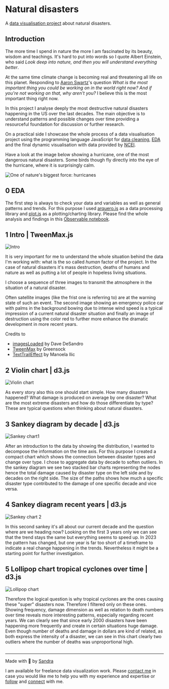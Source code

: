 # Natural disasters

A [data visualisation project](https://www.sandraviz.com/natural-disasters) about natural disasters.

## Introduction

The more time I spend in nature the more I am fascinated by its beauty, wisdom and teachings. It's hard to put into words so I quote Albert Einstein, who said _Look deep into nature, and then you will understand everything better_.

At the same time climate change is becoming real and threatening all life on this planet. Responding to [Aaron Swartz](https://en.wikipedia.org/wiki/Aaron_Swartz)'s question _What is the most important thing you could be working on in the world right now? And if you're not working on that, why aren't you?_ I believe this is the most important thing right now.

In this project I analyse deeply the most destructive natural disasters happening in the US over the last decades. The main objective is to understand patterns and possible changes over time providing a resourceful foundation for discussion or further research.

On a practical side I showcase the whole process of a data visualisation project using the programming language JavaScript for [data cleaning](https://observablehq.com/@sandraviz/billion-disasters_data_wrangeling?collection=@sandraviz/natural-disasters), [EDA](https://observablehq.com/@sandraviz/billion-dollar-disasters-arquero-js-plot-js?collection=@sandraviz/billion-dollar-disaster) and the final dynamic visualisation with data provided by [NCEI](https://www.ncei.noaa.gov/access/billions/events/US/1980-2023?disasters[]=all-disasters).

Have a look at the image below showing a hurricane, one of the most dangerous natural disasters. Some birds though fly directly into the eye of the hurricane, where it is surprisingly calm.

![One of nature's biggest force: hurricanes](img/hurricane.png)

## 0 EDA

The first step is always to check your data and variables as well as general patterns and trends. For this purpose I used [arquero.js](https://uwdata.github.io/arquero/) as a data processing library and [plot.js](https://observablehq.com/plot/) as a plotting/charting library. Please find the whole analysis and findings in this [Observable notebook](https://observablehq.com/@sandraviz/billion-dollar-disasters-arquero-js-plot-js?collection=@sandraviz/billion-dollar-disaster).

## 1 Intro | TweenMax.js

![Intro](img/1A.png)

It is very important for me to understand the whole situation behind the data I'm working with: what is the so called _human_ factor of the project. In the case of natural disasters it's mass destruction, deaths of humans and nature as well as putting a lot of people in hopeless living situations.

I choose a sequence of three images to transmit the atmosphere in the situation of a natural disaster.

Often satellite images (like the frist one is referring to) are at the warning state of such an event. The second image showing an emergency police car with palms in the background bowing due to intense wind speed is a typical impression of a current natural disaster situation and finally an image of destruction using the color red to further more enhance the dramatic development in more recent years.

Credits to

- [imagesLoaded](https://imagesloaded.desandro.com/) by Dave DeSandro
- [TweenMax](https://gsap.com/resources/3-migration/#loading-plugins) by Greensock
- [TextTrailEffect](https://github.com/codrops/TextTrailEffect) by Manoela Ilic

## 2 Violin chart | d3.js

![Violin chart](img/2A.png)

As every story also this one should start simple. How many disasters happened? What damage is produced on average by one disaster? What are the most extreme disasters and how do those differentiate by type? These are typical questions when thinking about natural disasters.

## 3 Sankey diagram by decade | d3.js

![Sankey chart1](img/3A.png)

After an introduction to the data by showing the distribution, I wanted to decompose the information on the time axis. For this purpose I created a compact chart which shows the connection between disaster types and change over type. I chose to aggregate data by decade to soften outliers. In the sankey diagram we see two stacked bar charts representing the nodes hence the total damage caused by disaster type on the left side and by decades on the right side. The size of the paths shows how much a specific disaster type contributed to the damage of one specific decade and vice versa.

## 4 Sankey diagram recent years | d3.js

![Sankey chart 2](img/4A.png)

In this second sankey it's all about our current decade and the question where are we heading now? Looking on the first 3 years only we can see that the trend stays the same but everything seems to speed up. In 2023 the pattern has changed, but one year is far too short of a timeframe to indicate a real change happening in the trends. Nevertheless it might be a starting point for further investigation.

## 5 Lollipop chart tropical cyclones over time | d3.js

![Lollipop chart](img/5A.png)

Therefore the logical question is why tropical cyclones are the ones causing these "super" disasters now. Therefore I filtered only on these ones. Showing frequency, damage dimension as well as relation to death numbers over time reveals more interesting patterns, especially regarding recent years. We can clearly see that since early 2000 disasters have been happening more frequently and create in certain situations huge damage. Even though number of deaths and damage in dollars are kind of related, as both express the intensity of a disaster, we can see in this chart clearly two outliers where the number of deaths was unproportional high.

##

---

Made with :green_heart: by [Sandra](https://www.sandraviz.com)

I am available for freelance data visualization work. Please [contact me](https://www.sandraviz.com/contact) in case you would like me to help you with my experience and expertise or [follow](https://bsky.app/profile/sandraviz.bsky.social) and [connect](https://www.linkedin.com/in/sandradataviz/) with me.

